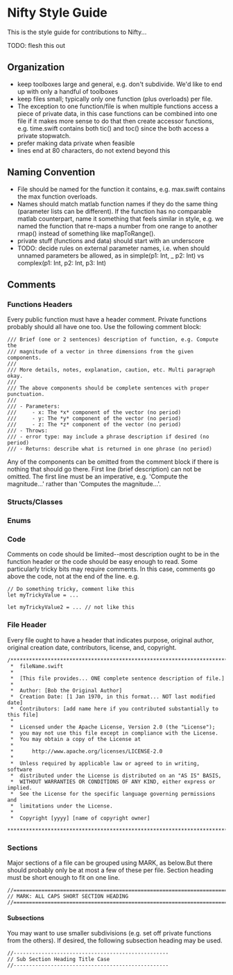 # Nifty Style Guide

This is the style guide for contributions to Nifty... 

TODO: flesh this out

## Organization

- keep toolboxes large and general, e.g. don't subdivide. We'd like to end up
with only a handful of toolboxes
- keep files small; typically only one function (plus overloads) per file. 
- The exception to one function/file is when multiple functions access a piece 
of private data, in this case functions can be combined into one file if it 
makes more sense to do that then create accessor functions, e.g. time.swift 
contains both tic() and toc() since the both access a private stopwatch.
- prefer making data private when feasible
- lines end at 80 characters, do not extend beyond this

## Naming Convention

- File should be named for the function it contains, e.g. max.swift contains 
the max function overloads.
- Names should match matlab function names if they do the same thing (parameter
lists can be different). If the function has no comparable matlab counterpart, 
name it something that feels similar in style, e.g. we named the function that
re-maps a number from one range to another rmap() instead of something like 
mapToRange().
- private stuff (functions and data) should start with an underscore
- TODO: decide rules on external parameter names, i.e. when should unnamed
parameters be allowed, as in simple(p1: Int, _ p2: Int) vs 
complex(p1: Int, p2: Int, p3: Int)

## Comments

### Functions Headers

Every public function must have a header comment. Private functions probably
should all have one too. Use the following comment block:

```
/// Brief (one or 2 sentences) description of function, e.g. Compute the 
/// magnitude of a vector in three dimensions from the given components.
///
/// More details, notes, explanation, caution, etc. Multi paragraph okay.
///
/// The above components should be complete sentences with proper punctuation.
///
/// - Parameters:
///     - x: The *x* component of the vector (no period)
///     - y: The *y* component of the vector (no period)
///     - z: The *z* component of the vector (no period)
/// - Throws:
///	- error type: may include a phrase description if desired (no period)
/// - Returns: describe what is returned in one phrase (no period)
```

Any of the components can be omitted from the comment block if there is
nothing that should go there. First line (brief description) can not be omitted.
The first line must be an imperative, e.g. 'Compute the magnitude...' rather 
than 'Computes the magnitude...'.

### Structs/Classes

### Enums

### Code

Comments on code should be limited--most description ought to be in the 
function header or the code should be easy enough to read. Some particularly
tricky bits may require comments. In this case, comments go above the code, not
at the end of the line. e.g.

```
// Do something tricky, comment like this
let myTrickyValue = ...

let myTrickyValue2 = ... // not like this
```

### File Header

Every file ought to have a header that indicates purpose, original author,
original creation date, contributors, license, and, copyright. 

```
/*******************************************************************************
 *  fileName.swift
 *
 *  [This file provides... ONE complete sentence description of file.]
 *
 *  Author: [Bob the Original Author]
 *  Creation Date: [1 Jan 1970, in this format... NOT last modified date]
 *  Contributors: [add name here if you contributed substantially to this file]
 *
 *  Licensed under the Apache License, Version 2.0 (the "License");
 *  you may not use this file except in compliance with the License.
 *  You may obtain a copy of the License at
 *
 *      http://www.apache.org/licenses/LICENSE-2.0
 *
 *  Unless required by applicable law or agreed to in writing, software
 *  distributed under the License is distributed on an "AS IS" BASIS,
 *  WITHOUT WARRANTIES OR CONDITIONS OF ANY KIND, either express or implied.
 *  See the License for the specific language governing permissions and
 *  limitations under the License.
 *
 *  Copyright [yyyy] [name of copyright owner]
 ******************************************************************************/
```

### Sections

Major sections of a file can be grouped using MARK, as below.But there should 
probably only be at most a few of these per file. Section heading must be short
enough to fit on one line.

```
//==============================================================================
// MARK: ALL CAPS SHORT SECTION HEADING
//==============================================================================
```

#### Subsections
You may want to use smaller subdivisions (e.g. set off private functions from
the others). If desired, the following subsection heading may be used.

```
//--------------------------------------------------
// Sub Section Heading Title Case
//--------------------------------------------------
```
